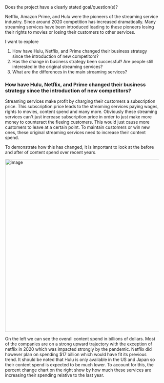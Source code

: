 Does the project have a clearly stated goal/question(s)?

Netflix, Amazon Prime, and Hulu were the pioneers of the streaming service industry. Since around 2020 competition has increased dramatically. Many streaming services have been introduced leading to these pioneers losing their rights to movies or losing their customers to other services. 

I want to explore 

 1) How have Hulu, Netflix, and Prime changed their business strategy since the introduction of new competitors?
 2) Has the change in business strategy been successful? Are people still interested in the original streaming services?
 3) What are the differences in the main streaming services?
 
 ### How have Hulu, Netflix, and Prime changed their business strategy since the introduction of new competitors?
 
Streaming services make profit by charging their customers a subscription price. This subscription price leads to the streaming services paying wages, rights to movies, content spend and many more. Obviously these streaming services can't just increase subscription price in order to just make more money to counteract the fleeing customers. This would just cause more customers to leave at a certain point. To maintain customers or win new ones, these original streaming services need to increase their content spend. 
 
To demonstrate how this has changed, It is important to look at the before and after of content spend over recent years.

<img width="565" alt="image" src="https://user-images.githubusercontent.com/112887807/208498928-5537bda5-9295-4c79-bed7-a7dd9a7e5c35.png">

On the left we can see the overall content spend in billions of dollars. Most of the companies are on a strong upward trajectory with the exception of netflix in 2020 which was impacted strongly by the pandemic. Netflix did however plan on spending $17 billion which would have fit its previous trend. It should be noted that Hulu is only available in the US and Japan so their content spend is expected to be much lower. To account for this, the percent change chart on the right show by how much these services are increasing their spending relative to the last year. 
